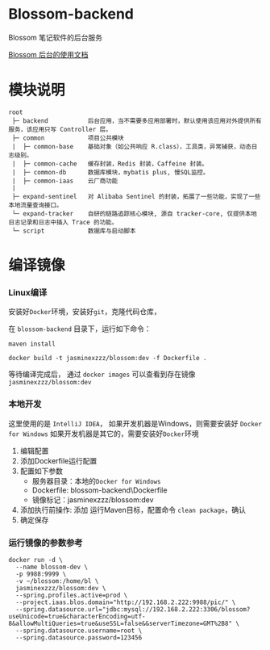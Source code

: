 # Blossom-backend

Blossom 笔记软件的后台服务

[Blossom 后台的使用文档](https://www.wangyunf.com/blossom-doc/doc/backend)

# 模块说明

```
root
 ├─ backend           后台应用，当不需要多应用部署时，默认使用该应用对外提供所有服务，该应用只写 Controller 层。
 ├─ common            项目公共模块
 |  ├─ common-base    基础对象（如公共响应 R.class），工具类，异常捕获，动态日志级别。
 |  ├─ common-cache   缓存封装，Redis 封装，Caffeine 封装。
 |  ├─ common-db      数据库模块，mybatis plus, 慢SQL监控。
 |  ├─ common-iaas    云厂商功能
 | 
 ├─ expand-sentinel   对 Alibaba Sentinel 的封装，拓展了一些功能，实现了一些本地流量查询接口。
 └─ expand-tracker    自研的链路追踪核心模块, 源自 tracker-core, 仅提供本地日志记录和日志中插入 Trace 的功能。
 └─ script            数据库与启动脚本
```

# 编译镜像

### Linux编译

安装好`Docker`环境，安装好`git`，克隆代码仓库，

在 `blossom-backend` 目录下，运行如下命令：

```shell
maven install
```

```shell
docker build -t jasminexzzz/blossom:dev -f Dockerfile .
```

等待编译完成后，
通过 `docker images` 可以查看到存在镜像 `jasminexzzz/blossom:dev`

### 本地开发

这里使用的是 `IntelliJ IDEA`，
如果开发机器是Windows，则需要安装好 `Docker for Windows`
如果开发机器是其它的，需要安装好`Docker`环境

1. 编辑配置
2. 添加Dockerfile运行配置
3. 配置如下参数
   - 服务器目录：本地的`Docker for Windows`
   - Dockerfile: blossom-backend\Dockerfile
   - 镜像标记：jasminexzzz/blossom:dev
4. 添加执行前操作: 添加 运行Maven目标，配置命令 `clean package`，确认
5. 确定保存

### 运行镜像的参数参考

```shell
docker run -d \
  --name blossom-dev \
  -p 9988:9999 \
  -v ~/blossom:/home/bl \
  jasminexzzz/blossom:dev \
  --spring.profiles.active=prod \
  --project.iaas.blos.domain="http://192.168.2.222:9988/pic/" \
  --spring.datasource.url="jdbc:mysql://192.168.2.222:3306/blossom?useUnicode=true&characterEncoding=utf-8&allowMultiQueries=true&useSSL=false&&serverTimezone=GMT%2B8" \
  --spring.datasource.username=root \
  --spring.datasource.password=123456 
```